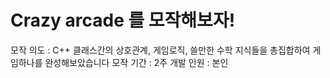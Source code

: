 # Crazy arcade 를 모작해보자!

모작 의도 : C++ 클래스간의 상호관계, 게임로직, 쓸만한 수학 지식들을 총집합하여 게임하나를 완성해보았습니다
모작 기간 : 2주
개발 인원 : 본인



